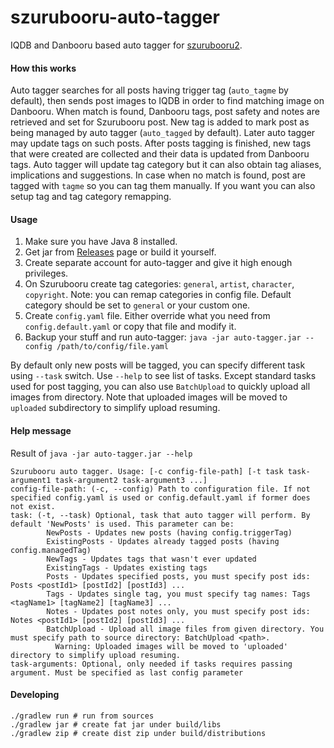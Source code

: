 # szurubooru-auto-tagger

IQDB and Danbooru based auto tagger for [szurubooru2](https://github.com/rr-/szurubooru).

#### How this works
Auto tagger searches for all posts having trigger tag (`auto_tagme` by default), then sends post images to IQDB in order
to find matching image on Danbooru. When match is found, Danbooru tags, post safety and notes are retrieved and set for Szurubooru post.
New tag is added to mark post as being managed by auto tagger (`auto_tagged` by default). Later auto tagger may update
tags on such posts. After posts tagging is finished, new tags that were created are collected and their data is updated
from Danbooru tags. Auto tagger will update tag category but it can also obtain tag aliases, implications and suggestions.
In case when no match is found, post are tagged with `tagme` so you can tag them manually. If you want you can also setup
tag and tag category remapping.
 
#### Usage

1. Make sure you have Java 8 installed. 
2. Get jar from [Releases](https://github.com/kotcrab/szurubooru-auto-tagger/releases) page or build it yourself.
3. Create separate account for auto-tagger and give it high enough privileges.
4. On Szurubooru create tag categories: `general`, `artist`, `character`, `copyright`. Note: you can remap categories in config file.
Default category should be set to `general` or your custom one.
4. Create `config.yaml` file. Either override what you need from `config.default.yaml` or copy that file and modify it.
5. Backup your stuff and run auto-tagger: `java -jar auto-tagger.jar --config /path/to/config/file.yaml`

By default only new posts will be tagged, you can specify different task using `--task` switch. Use `--help` to see list of tasks.
Except standard tasks used for post tagging, you can also use `BatchUpload` to quickly upload all images from directory.
Note that uploaded images will be moved to `uploaded` subdirectory to simplify upload resuming.

#### Help message
Result of `java -jar auto-tagger.jar --help`
```
Szurubooru auto tagger. Usage: [-c config-file-path] [-t task task-argument1 task-argument2 task-argument3 ...]
config-file-path: (-c, --config) Path to configuration file. If not specified config.yaml is used or config.default.yaml if former does not exist.
task: (-t, --task) Optional, task that auto tagger will perform. By default 'NewPosts' is used. This parameter can be:
        NewPosts - Updates new posts (having config.triggerTag)
        ExistingPosts - Updates already tagged posts (having config.managedTag)
        NewTags - Updates tags that wasn't ever updated
        ExistingTags - Updates existing tags
        Posts - Updates specified posts, you must specify post ids: Posts <postId1> [postId2] [postId3] ...
        Tags - Updates single tag, you must specify tag names: Tags <tagName1> [tagName2] [tagName3] ...
        Notes - Updates post notes only, you must specify post ids: Notes <postId1> [postId2] [postId3] ...
        BatchUpload - Upload all image files from given directory. You must specify path to source directory: BatchUpload <path>. 
          Warning: Uploaded images will be moved to 'uploaded' directory to simplify upload resuming.
task-arguments: Optional, only needed if tasks requires passing argument. Must be specified as last config parameter
```

#### Developing

```
./gradlew run # run from sources
./gradlew jar # create fat jar under build/libs
./gradlew zip # create dist zip under build/distributions
```
